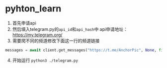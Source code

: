 # pyhton_learn
1. 首先申请api
2. 然后填入telegram.py的`api_id`和`api_hash`中
  api申请地址：https://my.telegram.org/
3. 需要爬不同的频道修改下面这一行的频道链接
```python
messages = await client.get_messages("https://t.me/AnchorPic", None, filter=InputMessagesFilterUrl)
```

4. 开始运行
`python3 ./telegram.py`
